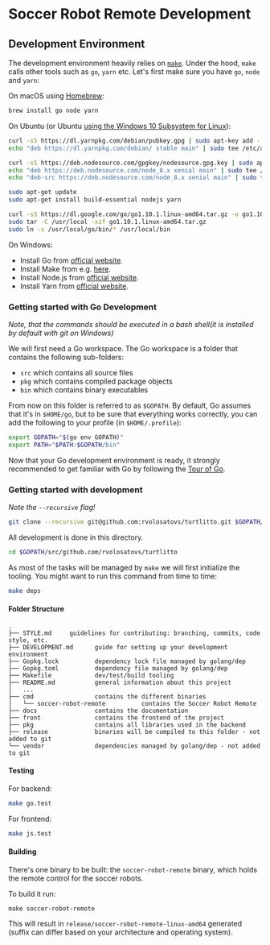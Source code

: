 # Soccer Robot Remote Development

## Development Environment

The development environment heavily relies on [`make`](https://www.gnu.org/software/make/). Under the hood, `make` calls other tools such as `go`, `yarn` etc. Let's first make sure you have `go`, `node` and `yarn`:

On macOS using [Homebrew](https://brew.sh):

```sh
brew install go node yarn
```

On Ubuntu (or Ubuntu [using the Windows 10 Subsystem for Linux](https://www.microsoft.com/nl-NL/store/p/ubuntu/9nblggh4msv6?rtc=1)):

```sh
curl -sS https://dl.yarnpkg.com/debian/pubkey.gpg | sudo apt-key add -
echo "deb https://dl.yarnpkg.com/debian/ stable main" | sudo tee /etc/apt/sources.list.d/yarn.list

curl -sS https://deb.nodesource.com/gpgkey/nodesource.gpg.key | sudo apt-key add -
echo "deb https://deb.nodesource.com/node_8.x xenial main" | sudo tee /etc/apt/sources.list.d/nodesource.list
echo "deb-src https://deb.nodesource.com/node_8.x xenial main" | sudo tee -a /etc/apt/sources.list.d/nodesource.list

sudo apt-get update
sudo apt-get install build-essential nodejs yarn

curl -sS https://dl.google.com/go/go1.10.1.linux-amd64.tar.gz -o go1.10.1.linux-amd64.tar.gz
sudo tar -C /usr/local -xzf go1.10.1.linux-amd64.tar.gz
sudo ln -s /usr/local/go/bin/* /usr/local/bin
```

On Windows:

- Install Go from [official website](https://golang.org/dl/).
- Install Make from e.g. [here](https://sourceforge.net/projects/gnuwin32/files/make/3.81/make-3.81.exe/download?use_mirror=datapacket&download=).
- Install Node.js from [official website](https://nodejs.org/en/download/current/).
- Install Yarn from [official website](https://yarnpkg.com/lang/en/docs/install/#windows-stable).

### Getting started with Go Development

_Note, that the commands should be executed in a *bash* shell(it is installed by default with git on Windows)_

We will first need a Go workspace. The Go workspace is a folder that contains the following sub-folders:

- `src` which contains all source files
- `pkg` which contains compiled package objects
- `bin` which contains binary executables

From now on this folder is referred to as `$GOPATH`. By default, Go assumes that it's in `$HOME/go`, but to be sure that everything works correctly, you can add the following to your profile (in `$HOME/.profile`):

```sh
export GOPATH="$(go env GOPATH)"
export PATH="$PATH:$GOPATH/bin"
```

Now that your Go development environment is ready, it strongly recommended to get familiar with Go by following the [Tour of Go](https://tour.golang.org/).

### Getting started with development
_Note the `--recursive` flag!_
```sh
git clone --recursive git@github.com:rvolosatovs/turtlitto.git $GOPATH/github.com/rvolosatovs/turtlitto
```

All development is done in this directory.

```sh
cd $GOPATH/src/github.com/rvolosatovs/turtlitto
```

As most of the tasks will be managed by `make` we will first initialize the tooling. You might want to run this command from time to time:

```sh
make deps
```

#### Folder Structure

```
.
├── STYLE.md     guidelines for contributing: branching, commits, code style, etc.
├── DEVELOPMENT.md      guide for setting up your development environment
├── Gopkg.lock          dependency lock file managed by golang/dep
├── Gopkg.toml          dependency file managed by golang/dep
├── Makefile            dev/test/build tooling
├── README.md           general information about this project
│   ...
├── cmd                 contains the different binaries
│   └── soccer-robot-remote          contains the Soccer Robot Remote
├── docs                contains the documentation
├── front               contains the frontend of the project
├── pkg                 contains all libraries used in the backend
├── release             binaries will be compiled to this folder - not added to git
└── vendor              dependencies managed by golang/dep - not added to git
```

#### Testing

For backend:
```sh
make go.test
```

For frontend:
```sh
make js.test
```

#### Building

There's one binary to be built: the `soccer-robot-remote` binary, which holds the remote control for the soccer robots.

To build it run:

```
make soccer-robot-remote
```

This will result in `release/soccer-robot-remote-linux-amd64` generated (suffix can differ based on your architecture and operating system).
